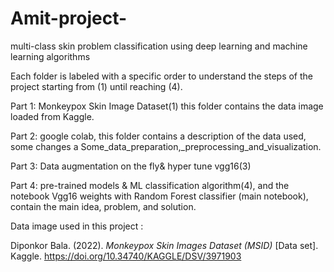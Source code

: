 # Amit-project-
multi-class skin problem classification using deep learning and machine learning algorithms

Each folder is labeled with a specific order to understand the steps of the project starting from (1) until reaching (4).

Part 1: Monkeypox Skin Image Dataset(1) this folder contains the data image loaded from
Kaggle.

Part 2: google colab, this folder contains a description of the data used, some changes a
Some_data_preparation,_preprocessing_and_visualization.

Part 3: Data augmentation on the fly& hyper tune vgg16(3)

Part 4: pre-trained models & ML classification algorithm(4), and the notebook Vgg16
weights with Random Forest classifier (main notebook), contain the main idea, problem,
and solution.

Data image used in this project :

Diponkor Bala. (2022). <i>Monkeypox Skin Images Dataset (MSID)</i> [Data set]. Kaggle. https://doi.org/10.34740/KAGGLE/DSV/3971903
